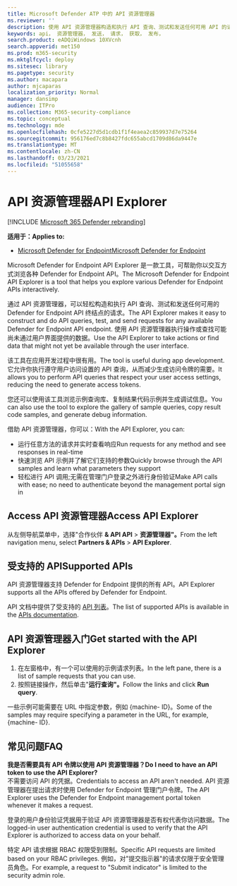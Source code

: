 ```yaml
---
title: Microsoft Defender ATP 中的 API 资源管理器
ms.reviewer: ''
description: 使用 API 资源管理器构造和执行 API 查询、测试和发送任何可用 API 的请求
keywords: api， 资源管理器， 发送， 请求， 获取， 发布，
search.product: eADQiWindows 10XVcnh
search.appverid: met150
ms.prod: m365-security
ms.mktglfcycl: deploy
ms.sitesec: library
ms.pagetype: security
ms.author: macapara
author: mjcaparas
localization_priority: Normal
manager: dansimp
audience: ITPro
ms.collection: M365-security-compliance
ms.topic: conceptual
ms.technology: mde
ms.openlocfilehash: 0cfe5227d5d1cdb1f1f4eaea2c859937d7e75264
ms.sourcegitcommit: 956176ed7c8b8427fdc655abcd1709d86da9447e
ms.translationtype: MT
ms.contentlocale: zh-CN
ms.lasthandoff: 03/23/2021
ms.locfileid: "51055658"
---
```

# <a name="api-explorer"></a><span data-ttu-id="15458-104">API 资源管理器</span><span class="sxs-lookup"><span data-stu-id="15458-104">API Explorer</span></span>

[!INCLUDE [Microsoft 365 Defender rebranding](../../includes/microsoft-defender.md)]

<span data-ttu-id="15458-105">**适用于：**</span><span class="sxs-lookup"><span data-stu-id="15458-105">**Applies to:**</span></span>
- [<span data-ttu-id="15458-106">Microsoft Defender for Endpoint</span><span class="sxs-lookup"><span data-stu-id="15458-106">Microsoft Defender for Endpoint</span></span>](https://go.microsoft.com/fwlink/?linkid=2154037)


<span data-ttu-id="15458-107">Microsoft Defender for Endpoint API Explorer 是一款工具，可帮助你以交互方式浏览各种 Defender for Endpoint API。</span><span class="sxs-lookup"><span data-stu-id="15458-107">The Microsoft Defender for Endpoint API Explorer is a tool that helps you explore various Defender for Endpoint APIs interactively.</span></span> 

<span data-ttu-id="15458-108">通过 API 资源管理器，可以轻松构造和执行 API 查询、测试和发送任何可用的 Defender for Endpoint API 终结点的请求。</span><span class="sxs-lookup"><span data-stu-id="15458-108">The API Explorer makes it easy to construct and do API queries, test, and send requests for any available Defender for Endpoint API endpoint.</span></span> <span data-ttu-id="15458-109">使用 API 资源管理器执行操作或查找可能尚未通过用户界面提供的数据。</span><span class="sxs-lookup"><span data-stu-id="15458-109">Use the API Explorer to take actions or find data that might not yet be available through the user interface.</span></span>

<span data-ttu-id="15458-110">该工具在应用开发过程中很有用。</span><span class="sxs-lookup"><span data-stu-id="15458-110">The tool is useful during app development.</span></span> <span data-ttu-id="15458-111">它允许你执行遵守用户访问设置的 API 查询，从而减少生成访问令牌的需要。</span><span class="sxs-lookup"><span data-stu-id="15458-111">It allows you to perform API queries that respect your user access settings, reducing the need to generate access tokens.</span></span>

<span data-ttu-id="15458-112">您还可以使用该工具浏览示例查询库、复制结果代码示例并生成调试信息。</span><span class="sxs-lookup"><span data-stu-id="15458-112">You can also use the tool to explore the gallery of sample queries, copy result code samples, and generate debug information.</span></span>

<span data-ttu-id="15458-113">借助 API 资源管理器，你可以：</span><span class="sxs-lookup"><span data-stu-id="15458-113">With the API Explorer, you can:</span></span>

- <span data-ttu-id="15458-114">运行任意方法的请求并实时查看响应</span><span class="sxs-lookup"><span data-stu-id="15458-114">Run requests for any method and see responses in real-time</span></span>
- <span data-ttu-id="15458-115">快速浏览 API 示例并了解它们支持的参数</span><span class="sxs-lookup"><span data-stu-id="15458-115">Quickly browse through the API samples and learn what parameters they support</span></span>
- <span data-ttu-id="15458-116">轻松进行 API 调用;无需在管理门户登录之外进行身份验证</span><span class="sxs-lookup"><span data-stu-id="15458-116">Make API calls with ease; no need to authenticate beyond the management portal sign in</span></span>

## <a name="access-api-explorer"></a><span data-ttu-id="15458-117">Access API 资源管理器</span><span class="sxs-lookup"><span data-stu-id="15458-117">Access API Explorer</span></span>

<span data-ttu-id="15458-118">从左侧导航菜单中，选择"合作伙伴 **& API API**  >  **资源管理器"。**</span><span class="sxs-lookup"><span data-stu-id="15458-118">From the left navigation menu, select **Partners & APIs** > **API Explorer**.</span></span>

## <a name="supported-apis"></a><span data-ttu-id="15458-119">受支持的 API</span><span class="sxs-lookup"><span data-stu-id="15458-119">Supported APIs</span></span>

<span data-ttu-id="15458-120">API 资源管理器支持 Defender for Endpoint 提供的所有 API。</span><span class="sxs-lookup"><span data-stu-id="15458-120">API Explorer supports all the APIs offered by Defender for Endpoint.</span></span>
  
<span data-ttu-id="15458-121">API 文档中提供了受支持的 [API 列表](apis-intro.md)。</span><span class="sxs-lookup"><span data-stu-id="15458-121">The list of supported APIs is available in the [APIs documentation](apis-intro.md).</span></span> 

## <a name="get-started-with-the-api-explorer"></a><span data-ttu-id="15458-122">API 资源管理器入门</span><span class="sxs-lookup"><span data-stu-id="15458-122">Get started with the API Explorer</span></span>

1. <span data-ttu-id="15458-123">在左窗格中，有一个可以使用的示例请求列表。</span><span class="sxs-lookup"><span data-stu-id="15458-123">In the left pane, there is a list of sample requests that you can use.</span></span> 
2. <span data-ttu-id="15458-124">按照链接操作，然后单击"**运行查询"。**</span><span class="sxs-lookup"><span data-stu-id="15458-124">Follow the links and click **Run query**.</span></span> 

<span data-ttu-id="15458-125">一些示例可能需要在 URL 中指定参数，例如 {machine- ID}。</span><span class="sxs-lookup"><span data-stu-id="15458-125">Some of the samples may require specifying a parameter in the URL, for example, {machine- ID}.</span></span>

## <a name="faq"></a><span data-ttu-id="15458-126">常见问题</span><span class="sxs-lookup"><span data-stu-id="15458-126">FAQ</span></span>

<span data-ttu-id="15458-127">**我是否需要具有 API 令牌以使用 API 资源管理器？**</span><span class="sxs-lookup"><span data-stu-id="15458-127">**Do I need to have an API token to use the API Explorer?**</span></span> <br>
<span data-ttu-id="15458-128">不需要访问 API 的凭据。</span><span class="sxs-lookup"><span data-stu-id="15458-128">Credentials to access an API aren't needed.</span></span> <span data-ttu-id="15458-129">API 资源管理器在提出请求时使用 Defender for Endpoint 管理门户令牌。</span><span class="sxs-lookup"><span data-stu-id="15458-129">The API Explorer uses the Defender for Endpoint management portal token whenever it makes a request.</span></span>

<span data-ttu-id="15458-130">登录的用户身份验证凭据用于验证 API 资源管理器是否有权代表你访问数据。</span><span class="sxs-lookup"><span data-stu-id="15458-130">The logged-in user authentication credential is used to verify that the API Explorer is authorized to access data on your behalf.</span></span>

<span data-ttu-id="15458-131">特定 API 请求根据 RBAC 权限受到限制。</span><span class="sxs-lookup"><span data-stu-id="15458-131">Specific API requests are limited based on your RBAC privileges.</span></span> <span data-ttu-id="15458-132">例如，对"提交指示器"的请求仅限于安全管理员角色。</span><span class="sxs-lookup"><span data-stu-id="15458-132">For example, a request to "Submit indicator" is limited to the security admin role.</span></span> 
